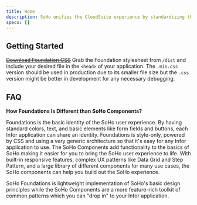```yaml
---
title: Home
description: SoHo unifies the CloudSuite experience by standardizing the universal design elements like colors, text, and buttons. SoHo Foundations is a simple CSS library to help implement SoHo design principles with easy-to-follow and easy-to-implement rules and code.
specs: []
---
```


<style>#TOC {display: none;}</style>

## Getting Started

~~[Download Foundation CSS](#)~~ Grab the Foundation stylesheet from `/dist` and include your desired file in the `<head>` of your application. The `.min.css` version should be used in production due to its smaller file size but the `.css` version might be better in development for any necessary debugging.

## FAQ

**How Foundations Is Different than SoHo Components?**

Foundations is the basic identity of the SoHo user experience. By having standard colors, text, and basic elements like form fields and buttons, each Infor application can share an identity. Foundations is style-only, powered by CSS and using a very generic architecture so that it's easy for any Infor application to use. The SoHo Components add functionality to the basics of SoHo making it easier for you to bring the SoHo user experience to life. With built-in responsive features, complex UX patterns like Data Grid and Step Pattern, and a large library of different components for many use cases, the SoHo components can help you build out the SoHo experience.

SoHo Foundations is lightweight implementation of SoHo's basic design principles while the SoHo Components are a more feature-rich toolkit of common patterns which you can "drop in" to your Infor application.
